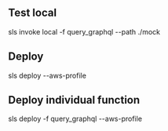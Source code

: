 ## Test local
sls invoke local -f query_graphql --path ./mock

## Deploy
sls deploy --aws-profile <your-aws-profile>

## Deploy individual function
sls deploy -f query_graphql --aws-profile <your-aws-profile>